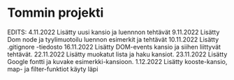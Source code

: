 # Tommin projekti
EDITS:
4.11.2022 Lisätty uusi kansio ja luennnon tehtävät
9.11.2022 Lisätty Dom node ja tyylimuotoilu luennon esimerkit ja tehtävät
10.11.2022 Lisätty .gitignore -tiedosto
16.11.2022 Lisätty DOM-events kansio ja siihen liittyvät tehtävät.
22.11.2022 Lisätty muokatut lista ja haku kansiot.
23.11.2022 Lisätty Google fontti ja kuvake esimerkki-kansioon.
1.12.2022 Lisätty kooste-kansio, map- ja filter-funktiot käyty läpi
